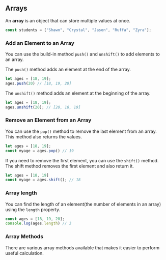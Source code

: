 ## Arrays
An **array** is an object that can store multiple values at once.
```js
const students = ["Shawn", "Crystal", "Jason", "Ruffa", "Zyra"];
```

### Add an Element to an Array
You can use the build-in method `push()` and `unshift()` to add elements to an array.

The `push()` method adds an element at the end of the array.
```js
let ages = [18, 19];
ages.push(20) // [18, 19, 20]
```

The `unshift()` method adds an element at the beginning of the array.
```js
let ages = [18, 19];
ages.unshift(20); // [20, 18, 19]
```

### Remove an Element from an Array
You can use the `pop()` method to remove the last element from an array. This method also returns the values.
```js
let ages = [18, 19];
const myage = ages.pop() // 19
```

If you need to remove the first element, you can use the `shift()` method. The shift method removes the first element and also return it.
```js
let ages = [18, 19]
const myage = ages.shift(); // 18
```

### Array length 
You can find the length of an element(the number of elements in an array) using the `length` property. 
```js
const ages = [18, 19, 20];
console.log(ages.length) // 3
```

### Array Methods
There are various array methods available that makes it easier to perform useful calculation.
